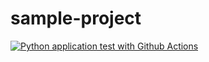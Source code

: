 # sample-project
[![Python application test with Github Actions](https://github.com/Deepika-TestRepo/sample-project/actions/workflows/pythonapp.yml/badge.svg)](https://github.com/Deepika-TestRepo/sample-project/actions/workflows/pythonapp.yml)
